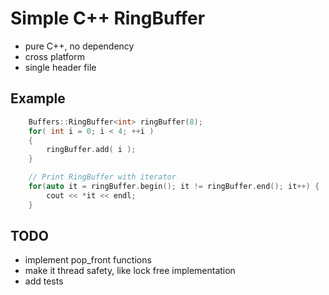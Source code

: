 # Simple C++ RingBuffer

- pure C++, no dependency
- cross platform
- single header file

## Example

``` C++
    Buffers::RingBuffer<int> ringBuffer(8);
    for( int i = 0; i < 4; ++i )
    {
        ringBuffer.add( i );
    }

    // Print RingBuffer with iterator
    for(auto it = ringBuffer.begin(); it != ringBuffer.end(); it++) {
        cout << *it << endl;
    }
```

## TODO
- implement pop_front functions
- make it thread safety, like lock free implementation
- add tests 
